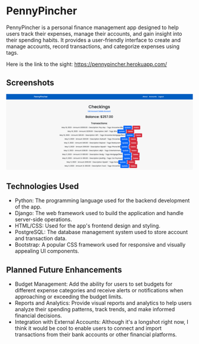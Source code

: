 # PennyPincher

PennyPincher is a personal finance management app designed to help users track their expenses, manage their accounts, and gain insight into their spending habits. It provides a user-friendly interface to create and manage accounts, record transactions, and categorize expenses using tags.

Here is the link to the sight: https://pennypincher.herokuapp.com/

## Screenshots

![PennyPincher App Screenshot](screenshots/pennypincher_screenshot.png)

## Technologies Used

- Python: The programming language used for the backend development of the app.
- Django: The web framework used to build the application and handle server-side operations.
- HTML/CSS: Used for the app's frontend design and styling.
- PostgreSQL: The database management system used to store account and transaction data.
- Bootstrap: A popular CSS framework used for responsive and visually appealing UI components.

## Planned Future Enhancements

- Budget Management: Add the ability for users to set budgets for different expense categories and receive alerts or notifications when approaching or exceeding the budget limits.
- Reports and Analytics: Provide visual reports and analytics to help users analyze their spending patterns, track trends, and make informed financial decisions.
- Integration with External Accounts: Although it's a longshot right now, I think it would be cool to enable users to connect and import transactions from their bank accounts or other financial platforms.